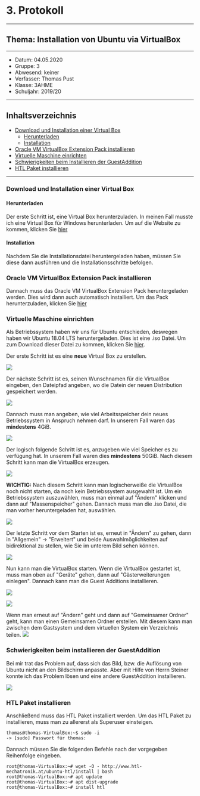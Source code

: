 # 3. Protokoll
---------------------------------------------
## Thema: Installation von Ubuntu via VirtualBox
---------------------------------------------
* Datum:      04.05.2020
* Gruppe:     3  
* Abwesend:   keiner
* Verfasser:  Thomas Pust
* Klasse:     3AHME
* Schuljahr:  2019/20
---------------------------------------------
## Inhaltsverzeichnis

* [Download und Installation einer Virtual Box](#download-und-installation-einer-virtual-box)
  * [Herunterladen](#herunterladen)
  * [Installation](#installation)
* [Oracle VM VirtualBox Extension Pack installieren](#oracle-vm-virtualbox-extension-pack-installieren)
* [Virtuelle Maschine einrichten](#virtuelle-maschine-einrichten)
* [Schwierigkeiten beim Installieren der GuestAddition](#schwierigkeiten-beim-installieren-der-guestaddition)
* [HTL Paket installieren](#htl-paket-installieren)

---------------------------------------------
### Download und Installation einer Virtual Box
#### Herunterladen
Der erste Schritt ist, eine Virtual Box herunterzuladen. In meinen Fall musste ich eine Virtual Box für Windows herunterladen.
Um auf die Website zu kommen, klicken Sie [hier](https://www.virtualbox.org/wiki/Downloads)

#### Installation
Nachdem Sie die Installationsdatei heruntergeladen haben, müssen Sie diese dann ausführen und die Installationsschritte befolgen.

### Oracle VM VirtualBox Extension Pack installieren
Dannach muss das Oracle VM VirtualBox Extension Pack heruntergeladen werden. Dies wird dann auch automatisch installiert. Um das Pack herunterzuladen, klicken Sie [hier](https://download.virtualbox.org/virtualbox/6.1.4/Oracle_VM_VirtualBox_Extension_Pack-6.1.4.vbox-extpack)

### Virtuelle Maschine einrichten
Als Betriebssystem haben wir uns für Ubuntu entschieden, deswegen haben wir Ubuntu 18.04 LTS heruntergeladen. Dies ist eine .iso Datei. Um zum Download dieser Datei zu kommen, klicken Sie [hier](https://ubuntu.com/download/desktop/thank-you?version=18.04.4&architecture=amd64).

Der erste Schritt ist es eine **neue** Virtual Box zu erstellen.

![](https://cdn.discordapp.com/attachments/692432976503373854/692693827693051974/bild1.PNG)

Der nächste Schritt ist es, seinen Wunschnamen für die VirtualBox eingeben, den Dateipfad angeben, wo die Datein der neuen Distribution gespeichert werden.

![](https://cdn.discordapp.com/attachments/666676840764801085/707506612750778368/Ubuntu1.PNG)

Dannach muss man angeben, wie viel Arbeitsspeicher dein neues Betriebssystem in Anspruch nehmen darf. In unserem Fall waren das **mindestens** 4GiB.

![](https://cdn.discordapp.com/attachments/692432976503373854/692693819547975800/bild3.PNG)

Der logisch folgende Schritt ist es, anzugeben wie viel Speicher es zu verfügung hat. In unserem Fall waren dies **mindestens** 50GiB.
Nach diesem Schritt kann man die VirtualBox erzeugen.

![](https://cdn.discordapp.com/attachments/692432976503373854/692693820961193984/bild4.PNG)

**WICHTIG:**
Nach diesem Schritt kann man logischerweiße die VirtualBox noch nicht starten, da noch kein Betriebssystem ausgewahlt ist. Um ein Betriebssystem auszuwählen, muss man einmal auf "Ändern" klicken und dann auf "Massenspeicher" gehen. Dannach muss man die .iso Datei, die man vorher heruntergeladen hat, auswählen.

![](https://cdn.discordapp.com/attachments/692432976503373854/692693822551097344/bild5.PNG)

Der letzte Schritt vor dem Starten ist es, erneut in "Ändern" zu gehen, dann in "Allgemein" -> "Erweitert" und beide Auswahlmöglichkeiten auf bidirektional zu stellen, wie Sie im unterem Bild sehen können.

![](https://cdn.discordapp.com/attachments/692432976503373854/692707847212892181/bild10.PNG)

Nun kann man die VirtualBox starten.
Wenn die VirtualBox gestartet ist, muss man oben auf "Geräte" gehen, dann auf "Gästerweiterungen einlegen". Dannach kann man die Guest Additions installieren.

![](https://cdn.discordapp.com/attachments/692432976503373854/692693824874741810/bild7.PNG)

![](https://cdn.discordapp.com/attachments/692432976503373854/692693826216788039/bild8.png)

Wenn man erneut auf "Ändern" geht und dann auf "Gemeinsamer Ordner" geht, kann man einen Gemeinsamen Ordner erstellen. Mit diesem kann man zwischen dem Gastsystem und dem virtuellen System ein Verzeichnis teilen.
![](https://cdn.discordapp.com/attachments/692432976503373854/692693823565856809/bild6.PNG)

### Schwierigkeiten beim installieren der GuestAddition
Bei mir trat das Problem auf, dass sich das Bild, bzw. die Auflösung von Ubuntu nicht an den Bildschirm anpasste. Aber mit Hilfe von
Herrn Steiner konnte ich das Problem lösen und eine andere GuestAddition installieren.
    
![](https://cdn.discordapp.com/attachments/692694428128772116/692702639829286972/bild9.png)

### HTL Paket installieren
Anschließend muss das HTL Paket installiert werden.
Um das HTL Paket zu installieren, muss man zu allererst als Superuser einsteigen.
```
thomas@thomas-VirtualBox:~$ sudo -i
-> [sudo] Passwort für thomas: 
```
Dannach müssen Sie die folgenden Befehle nach der vorgegeben Reihenfolge eingeben.
```
root@thomas-VirtualBox:~# wget -O - http://www.htl-mechatronik.at/ubuntu-htl/install | bash
root@thomas-VirtualBox:~# apt update
root@thomas-VirtualBox:~# apt dist-upgrade
root@thomas-VirtualBox:~# install htl
```
